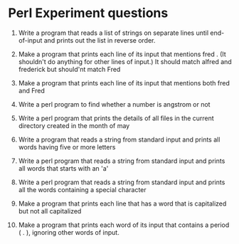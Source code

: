 # Perl Experiment questions

1. Write a program that reads a list of strings on separate lines until end-of-input
and prints out the list in reverse order.

2. Make a program that prints each line of its input that mentions fred . (It
shouldn't do anything for other lines of input.) It should match alfred and frederick but should'nt match Fred

3. Make a program that prints each line of its input that mentions both fred and Fred

4. Write a perl program to find whether a number is angstrom or not 

5. Write a perl program that prints the details of all files in the current directory created in the month of may

6. Write a program that reads a string from standard input and prints all words having five or more letters

7. Write a perl program that reads a string from standard input and prints all words that starts with an 'a'

8. Write a perl program that reads a string from standard input and prints all the words containing a special character

9. Make a program that prints each line that has a word that is capitalized but not all capitalized

10. Make a program that prints each word of its input that contains a period ( . ), ignoring other words of input.
